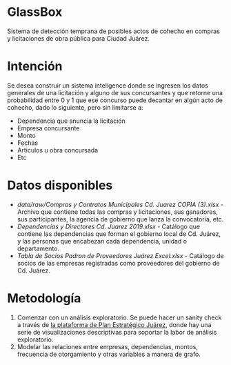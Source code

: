 # GlassBox
Sistema de detección temprana de posibles actos de cohecho en compras y licitaciones de obra pública para Ciudad Juárez.

# Intención
Se desea construir un sistema inteligence donde se ingresen los datos generales de una licitación y alguno de sus concursantes y que retorne una probabilidad entre 0 y 1 que ese concurso puede decantar en algún acto de cohecho, dado lo siguiente, pero sin limitarse a:
- Dependencia que anuncia la licitación
- Empresa concursante
- Monto
- Fechas
- Articulos u obra concursada
- Etc

# Datos disponibles
- *data/raw/Compras y Contratos Municipales Cd. Juarez COPIA (3).xlsx* - Archivo que contiene todas las compras y licitaciones, sus ganadores, sus participantes, la agencia de gobierno que lanza la convocatoria, etc.
- *Dependencias y Directores Cd. Juarez 2019.xlsx* - Catálogo que contiene las dependencias que forman el gobierno local de Cd. Juárez, y las personas que encabezan cada dependencia, unidad o departamento.
- *Tabla de Socios Padron de Proveedores Juárez Excel.xlsx* - Catálogo de socios de las empresas registradas como proveedores del gobierno de Cd. Juárez.

# Metodología
1. Comenzar con un análisis exploratorio. Se puede hacer un sanity check a través de [la plataforma de Plan Estratégico Juárez](https://planjuarez.org/regidormx-juarez/a-donde-va-tu-dinero/), donde hay una serie de visualizaciones descriptivas para soportar la labor de análisis exploratorio.
2. Modelar las relaciones entre empresas, dependencias, montos, frecuencia de otorgamiento y otras variables a manera de grafo.
